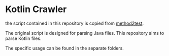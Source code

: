 # Kotlin Crawler

the script contained in this repository is copied from [method2test](https://github.com/microsoft/methods2test).

The original script is designed for parsing Java files. This repository aims to parse Kotlin files.

The specific usage can be found in the separate folders.